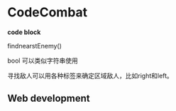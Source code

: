 # CodeCombat

**code block**

findnearstEnemy()

bool 可以类似字符串使用

寻找敌人可以用各种标签来确定区域敌人，比如right和left。




## Web development

<br>






















































































































































































































